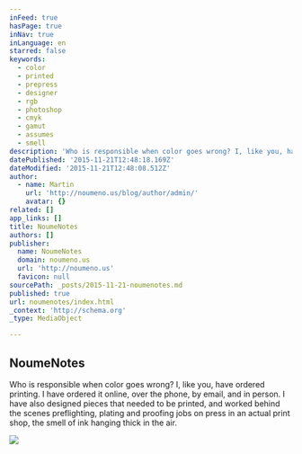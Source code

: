```yaml
---
inFeed: true
hasPage: true
inNav: true
inLanguage: en
starred: false
keywords:
  - color
  - printed
  - prepress
  - designer
  - rgb
  - photoshop
  - cmyk
  - gamut
  - assumes
  - smell
description: 'Who is responsible when color goes wrong? I, like you, have ordered printing. I have ordered it online, over the phone, by email, and in person. I have also designed pieces that needed to be printed, and worked behind the scenes preflighting, plating and proofing jobs on press in an actual print shop, the smell of ink hanging thick in the air.'
datePublished: '2015-11-21T12:48:18.169Z'
dateModified: '2015-11-21T12:48:08.512Z'
author:
  - name: Martin
    url: 'http://noumeno.us/blog/author/admin/'
    avatar: {}
related: []
app_links: []
title: NoumeNotes
authors: []
publisher:
  name: NoumeNotes
  domain: noumeno.us
  url: 'http://noumeno.us'
  favicon: null
sourcePath: _posts/2015-11-21-noumenotes.md
published: true
url: noumenotes/index.html
_context: 'http://schema.org'
_type: MediaObject

---
```

<article style=""><h1>NoumeNotes</h1><p>Who is responsible when color goes wrong? I, like you, have ordered printing. I have ordered it online, over the phone, by email, and in person. I have also designed pieces that needed to be printed, and worked behind the scenes preflighting, plating and proofing jobs on press in an actual print shop, the smell of ink hanging thick in the air.</p><img src="https://s0.wp.com/i/blank.jpg" /></article>